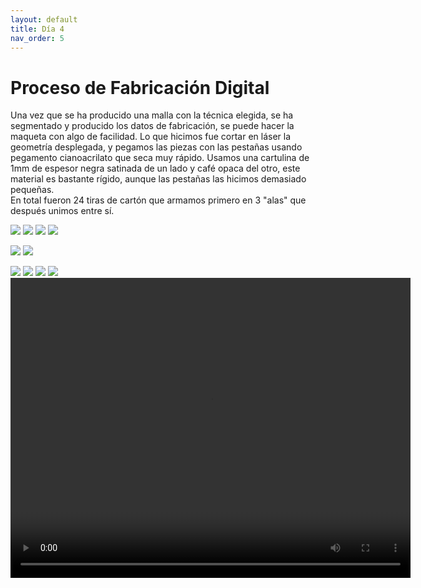 ```yaml
---
layout: default
title: Día 4
nav_order: 5
---
```

# Proceso de Fabricación Digital

Una vez que se ha producido una malla con la técnica elegida, se ha segmentado y producido los datos de fabricación, se puede hacer la maqueta con algo de facilidad. 
Lo que hicimos fue cortar en láser la geometría desplegada, y pegamos las piezas con las pestañas usando pegamento cianoacrilato que seca muy rápido. 
Usamos una cartulina de 1mm de espesor negra satinada de un lado y café opaca del otro, este material es bastante rígido, aunque las pestañas las hicimos demasiado pequeñas.  
En total fueron 24 tiras de cartón que armamos primero en 3 "alas" que después unimos entre sí.   


![](../img/f8.JPG)
![](../img/f9.JPG)
![](../img/f10.JPG)
![](../img/f11.JPG)

![](../img/f1.jpeg)
![](../img/f1a.jpeg)

![](../img/f3.JPEG)
![](../img/f4.JPEG)
![](../img/f5.JPEG)
![](../img/f7.JPEG)
<video width="640" height="480" controls>
  <source src="../img/f2.MP4" type="video/mp4">
 Your browser does not support the video tag.
</video>



